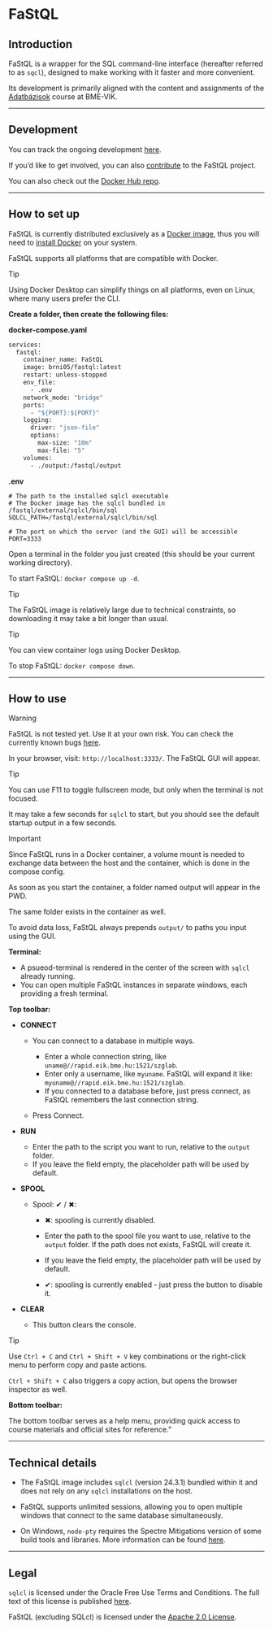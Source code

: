 # FaStQL

## Introduction

FaStQL is a wrapper for the SQL command-line interface (hereafter referred to as `sqcl`), designed to make working with it faster and more convenient.

Its development is primarily aligned with the content and assignments of the [Adatbázisok](https://www.db.bme.hu/adatbazisok/) course at BME-VIK.

---

## Development

You can track the ongoing development [here](https://github.com/users/BrNi05/projects/4/views/1).

If you’d like to get involved, you can also [contribute](https://github.com/BrNi05/FaStQL/blob/main/.github/CONTRIBUTING.md) to the FaStQL project.

You can also check out the [Docker Hub repo](https://hub.docker.com/repository/docker/brni05/fastql/).

---

## How to set up

FaStQL is currently distributed exclusively as a [Docker image](https://hub.docker.com/repository/docker/brni05/fastql/general), thus you will need to [install Docker](https://docs.docker.com/engine/install/) on your system.

FaStQL supports all platforms that are compatible with Docker.

> [!TIP]
> Using Docker Desktop can simplify things on all platforms, even on Linux, where many users prefer the CLI.

**Create a folder, then create the following files:**

**docker-compose.yaml**

```Dockerfile
services:
  fastql:
    container_name: FaStQL
    image: brni05/fastql:latest
    restart: unless-stopped
    env_file:
      - .env
    network_mode: "bridge"
    ports:
      - "${PORT}:${PORT}"
    logging:
      driver: "json-file"
      options:
        max-size: "10m"
        max-file: "5"
    volumes:
      - ./output:/fastql/output
```

**.env**

```dotenv
# The path to the installed sqlcl executable
# The Docker image has the sqlcl bundled in /fastql/external/sqlcl/bin/sql
SQLCL_PATH=/fastql/external/sqlcl/bin/sql

# The port on which the server (and the GUI) will be accessible
PORT=3333
```

Open a terminal in the folder you just created (this should be your current working directory).

To start FaStQL: `docker compose up -d`.

> [!TIP]
> The FaStQL image is relatively large due to technical constraints, so downloading it may take a bit longer than usual.

> [!TIP]
> You can view container logs using Docker Desktop.

To stop FaStQL: `docker compose down`.

---

## How to use

> [!WARNING]
> FaStQL is not tested yet. Use it at your own risk. You can check the currently known bugs [here](https://github.com/BrNi05/FaStQL/issues?q=is%3Aissue%20state%3Aopen%20label%3ABUG).

In your browser, visit: `http://localhost:3333/`. The FaStQL GUI will appear.

> [!TIP]
> You can use F11 to toggle fullscreen mode, but only when the terminal is not focused.

It may take a few seconds for `sqlcl` to start, but you should see the default startup output in a few seconds.

> [!IMPORTANT]
> Since FaStQL runs in a Docker container, a volume mount is needed to exchange data between the host and the container, which is done in the compose config.
>
> As soon as you start the container, a folder named output will appear in the PWD.
>
> The same folder exists in the container as well.
>
> To avoid data loss, FaStQL always prepends `output/` to paths you input using the GUI.

**Terminal:**

- A psueod-terminal is rendered in the center of the screen with `sqlcl` already running.
- You can open multiple FaStQL instances in separate windows, each providing a fresh terminal.

**Top toolbar:**

- **CONNECT**

  - You can connect to a database in multiple ways.
    - Enter a whole connection string, like `uname@//rapid.eik.bme.hu:1521/szglab`.
    - Enter only a username, like `myuname`. FaStQL will expand it like: `myuname@//rapid.eik.bme.hu:1521/szglab`.
    - If you connected to a database before, just press connect, as FaStQL remembers the last connection string.
  
  - Press Connect.

- **RUN**

  - Enter the path to the script you want to run, relative to the `output` folder.
  - If you leave the field empty, the placeholder path will be used by default.

- **SPOOL**

  - Spool: ✔ / ✖:
    - ✖: spooling is currently disabled.
    - Enter the path to the spool file you want to use, relative to the `output` folder. If the path does not exists, FaStQL will create it.
    - If you leave the field empty, the placeholder path will be used by default.

    - ✔: spooling is currently enabled - just press the button to disable it.

- **CLEAR**

  - This button clears the console.

> [!TIP]
> Use `Ctrl + C` and `Ctrl + Shift + V` key combinations or the right-click menu to perform copy and paste actions.
>
> `Ctrl + Shift + C` also triggers a copy action, but opens the browser inspector as well.

**Bottom toolbar:**

The bottom toolbar serves as a help menu, providing quick access to course materials and official sites for reference.”

---

## Technical details

- The FaStQL image includes `sqlcl` (version 24.3.1) bundled within it and does not rely on any `sqlcl` installations on the host.

- FaStQL supports unlimited sessions, allowing you to open multiple windows that connect to the same database simultaneously.

- On Windows, `node-pty` requires the Spectre Mitigations version of some build tools and libraries. More information can be found [here](https://learn.microsoft.com/en-us/cpp/build/reference/qspectre?view=msvc-160).

---

## Legal

`sqlcl` is licensed under the Oracle Free Use Terms and Conditions.
The full text of this license is published [here](https://www.oracle.com/downloads/licenses/oracle-free-license.html).

FaStQL (excluding SQLcl) is licensed under the [Apache 2.0 License](https://github.com/BrNi05/FaStQL/blob/main/LICENSE).
